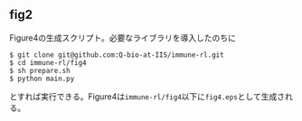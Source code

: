 fig2
----
Figure4の生成スクリプト。必要なライブラリを導入したのちに
```
$ git clone git@github.com:Q-bio-at-IIS/immune-rl.git
$ cd immune-rl/fig4
$ sh prepare.sh
$ python main.py
```
とすれば実行できる。Figure4は`immune-rl/fig4`以下に`fig4.eps`として生成される。
